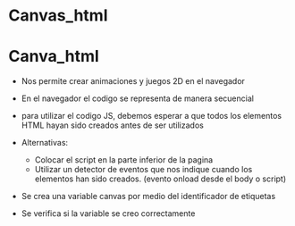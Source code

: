 # Canvas_html
# Canva_html

- Nos permite crear animaciones y juegos 2D en el navegador
- En el navegador el codigo se representa de manera secuencial 
- para utilizar el codigo JS, debemos esperar a que todos los elementos HTML hayan sido creados antes de ser utilizados 

- Alternativas:
    - Colocar el script en la parte inferior de la pagina
    - Utilizar un detector de eventos que nos indique cuando los elementos han sido creados. (evento onload desde el body o script)

- Se crea una variable canvas por medio del identificador de etiquetas 
- Se verifica si la variable se creo correctamente 

